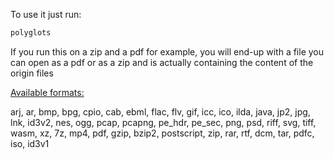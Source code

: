 To use it just run:
```py
polyglots
```

If you run this on a zip and a pdf for example, you will end-up with a file you can open as a pdf or as a zip and is actually containing the content of the origin files

[Available formats:](https://github.com/donno2048/polyglots/blob/main/polyglots/__main__.py#L542)

arj, ar, bmp, bpg, cpio, cab, ebml, flac, flv, gif, icc, ico, ilda, java, jp2, jpg, lnk, id3v2, nes, ogg, pcap, pcapng, pe_hdr, pe_sec, png, psd, riff, svg, tiff, wasm, xz, 7z, mp4, pdf, gzip, bzip2, postscript, zip, rar, rtf, dcm, tar, pdfc, iso, id3v1
